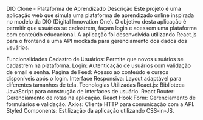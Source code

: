 DIO Clone - Plataforma de Aprendizado
Descrição
Este projeto é uma aplicação web que simula uma plataforma de aprendizado online inspirada no modelo da DIO (Digital Innovation One). O objetivo desta aplicação é permitir que usuários se cadastrem, façam login e acessem uma plataforma com conteúdo educacional. A aplicação foi desenvolvida utilizando React.js para o frontend e uma API mockada para gerenciamento dos dados dos usuários.

Funcionalidades
Cadastro de Usuários: Permite que novos usuários se cadastrem na plataforma.
Login: Autenticação de usuários com validação de email e senha.
Página de Feed: Acesso ao conteúdo e cursos disponíveis após o login.
Interface Responsiva: Layout adaptável para diferentes tamanhos de tela.
Tecnologias Utilizadas
React.js: Biblioteca JavaScript para construção de interfaces de usuário.
React Router: Gerenciamento de rotas na aplicação.
React Hook Form: Gerenciamento de formulários e validação.
Axios: Cliente HTTP para comunicação com a API.
Styled Components: Estilização da aplicação utilizando CSS-in-JS.
